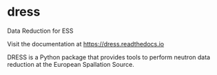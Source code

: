 # dress

Data Reduction for ESS

Visit the documentation at https://dress.readthedocs.io

DRESS is a Python package that provides tools to perform neutron data reduction at the European Spallation Source.
